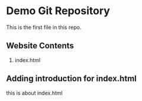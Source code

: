 # Demo Git Repository

This is the first file in this repo.

## Website Contents

1. index.html

## Adding introduction for index.html

this is about index.html
